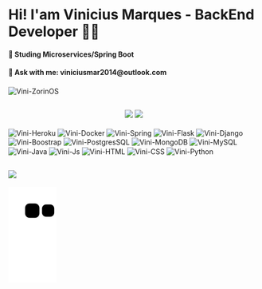 # Hi! I'am Vinicius Marques - BackEnd Developer 🐱‍👤

<div align="left">
  <h4>🌱 Studing Microservices/Spring Boot </h4>
  <h4>💬 Ask with me: viniciusmar2014@outlook.com</h4>
  <img align="center" alt="Vini-ZorinOS" src="https://img.shields.io/badge/Zorin%20OS-0CC1F3?style=for-the-badge&logo=zorin&logoColor=white">
</div>

 ##

<div align="center">
  <img height="190em" src="https://github-readme-stats.vercel.app/api?username=marquezv&show_icons=true&theme=dark&include_all_commits=true&count_private=true"/>
  <img height="190em" src="https://github-readme-stats.vercel.app/api/top-langs/?username=marquezv&layout=compact&langs_count=7&theme=dark"/>
</div>

<div style="center"><br>
  <img align="center" alt="Vini-Heroku" src="https://img.shields.io/badge/heroku-%23430098.svg?style=for-the-badge&logo=heroku&logoColor=white">
  <img align="center" alt="Vini-Docker" src="https://img.shields.io/badge/docker-%230db7ed.svg?style=for-the-badge&logo=docker&logoColor=white">
  <img align="center" alt="Vini-Spring" src="https://img.shields.io/badge/spring-%236DB33F.svg?style=for-the-badge&logo=spring&logoColor=white">
  <img align="center" alt="Vini-Flask" src="https://img.shields.io/badge/flask-%23000.svg?style=for-the-badge&logo=flask&logoColor=white">
  <img align="center" alt="Vini-Django" src="https://img.shields.io/badge/django-%23092E20.svg?style=for-the-badge&logo=django&logoColor=white">
  <img align="center" alt="Vini-Boostrap" src="https://img.shields.io/badge/bootstrap-%23563D7C.svg?style=for-the-badge&logo=bootstrap&logoColor=white">
  <img align="center" alt="Vini-PostgresSQL" src="https://img.shields.io/badge/postgres-%23316192.svg?style=for-the-badge&logo=postgresql&logoColor=white">
  <img align="center" alt="Vini-MongoDB" src="https://img.shields.io/badge/MongoDB-%234ea94b.svg?style=for-the-badge&logo=mongodb&logoColor=white">
  <img align="center" alt="Vini-MySQL" src="https://img.shields.io/badge/mysql-%2300f.svg?style=for-the-badge&logo=mysql&logoColor=white">
  <img align="center" alt="Vini-Java" src="https://img.shields.io/badge/Java-ED8B00?style=for-the-badge&logo=java&logoColor=white">
  <img align="center" alt="Vini-Js" src="https://img.shields.io/badge/javascript-%23323330.svg?style=for-the-badge&logo=javascript&logoColor=%23F7DF1E">
  <img align="center" alt="Vini-HTML" src="https://img.shields.io/badge/html5-%23E34F26.svg?style=for-the-badge&logo=html5&logoColor=white">
  <img align="center" alt="Vini-CSS" src="https://img.shields.io/badge/css3-%231572B6.svg?style=for-the-badge&logo=css3&logoColor=white">
  <img align="center" alt="Vini-Python" src="https://img.shields.io/badge/Python-3776AB?style=for-the-badge&logo=python&logoColor=white">
</div>

##

<div>
 <a href="https://www.linkedin.com/in/vinicius-marques-287baa239/" target="_blank"><img src="https://img.shields.io/badge/linkedin-%230077B5.svg?style=for-the-badge&logo=linkedin&logoColor=white" target="_blank"></a>
</div>

  ![Snake animation](https://github.com/Marquezv/marquezv/blob/output/github-contribution-grid-snake.svg)



